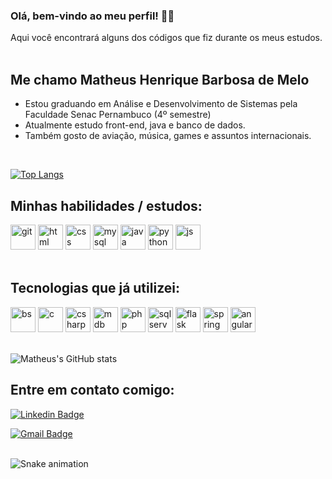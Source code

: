 ### Olá, bem-vindo ao meu perfil! :fist_right::fist_left:
Aqui você encontrará alguns dos códigos que fiz durante os meus estudos.
</br>
</br>

## Me chamo Matheus Henrique Barbosa de Melo
- Estou graduando em Análise e Desenvolvimento de Sistemas pela Faculdade Senac Pernambuco (4º semestre)
- Atualmente estudo front-end, java e banco de dados.
- Também gosto de aviação, música, games e assuntos internacionais.
</br>

[![Top Langs](https://github-readme-stats.vercel.app/api/top-langs/?username=matheushbmelo&layout=compact&theme=chartreuse-dark)](https://github.com/matheushbmelo/github-readme-stats)
</br>

## Minhas habilidades / estudos:

<img src="https://cdn.jsdelivr.net/gh/devicons/devicon/icons/git/git-plain-wordmark.svg" alt="git" width="40" height="40" style="max-width:100%;"></img>
<img src="https://cdn.jsdelivr.net/gh/devicons/devicon/icons/html5/html5-plain-wordmark.svg" alt="html" width="40" height="40" style="max-width:100%;"></img>
<img src="https://cdn.jsdelivr.net/gh/devicons/devicon/icons/css3/css3-plain-wordmark.svg" alt="css" width="40" height="40" style="max-width:100%;"></img>
<img src="https://cdn.jsdelivr.net/gh/devicons/devicon/icons/mysql/mysql-original-wordmark.svg" alt="mysql" width="40" height="40" style="max-width:100%;"></img>
<img src="https://cdn.jsdelivr.net/gh/devicons/devicon/icons/java/java-original.svg" alt="java" width="40" height="40" style="max-width:100%;" />
<img src="https://cdn.jsdelivr.net/gh/devicons/devicon/icons/python/python-original-wordmark.svg" alt="python" width="40" height="40" style="max-width:100%;"></img>
<img src="https://cdn.jsdelivr.net/gh/devicons/devicon/icons/javascript/javascript-plain.svg" alt="js" width="40" height="40" style="max-width:100%;"></img>
</br>
</br>

## Tecnologias que já utilizei:

<img src="https://cdn.jsdelivr.net/gh/devicons/devicon/icons/bootstrap/bootstrap-plain-wordmark.svg" alt="bs" width="40" height="40" style="max-width:100%;"></img>
<img src="https://cdn.jsdelivr.net/gh/devicons/devicon/icons/c/c-plain.svg" alt="c" width="40" height="40" style="max-width:100%;"></img>
<img src="https://cdn.jsdelivr.net/gh/devicons/devicon/icons/csharp/csharp-plain.svg" alt="csharp" width="40" height="40" style="max-width:100%;"></img>
<img src="https://cdn.jsdelivr.net/gh/devicons/devicon/icons/mongodb/mongodb-plain-wordmark.svg" alt="mdb" width="40" height="40" style="max-width:100%;"></img>
<img src="https://cdn.jsdelivr.net/gh/devicons/devicon/icons/php/php-plain.svg" alt="php" width="40" height="40" style="max-width:100%;"></img>
<img src="https://cdn.jsdelivr.net/gh/devicons/devicon/icons/microsoftsqlserver/microsoftsqlserver-plain-wordmark.svg" alt="sqlserver" width="40" height="40" style="max-width:100%;"></img>
<img src="https://cdn.jsdelivr.net/gh/devicons/devicon/icons/flask/flask-original-wordmark.svg" alt="flask" width="40" height="40" style="max-width:100%;"></img>
<img src="https://cdn.jsdelivr.net/gh/devicons/devicon/icons/spring/spring-original-wordmark.svg" alt="spring" width="40" height="40" style="max-width:100%;"/>
<img src="https://cdn.jsdelivr.net/gh/devicons/devicon/icons/angularjs/angularjs-plain.svg" alt="angular" width="40" height="40" style="max-width:100%;"/>
</br>
</br>

![Matheus's GitHub stats](https://github-readme-stats.vercel.app/api?username=matheushbmelo&show_icons=true&theme=chartreuse-dark)
</br>

## Entre em contato comigo:

[![Linkedin Badge](https://img.shields.io/badge/-Linkedin-blue?style=flat-square&logo=Linkedin&logoColor=white&link=https://www.linkedin.com/in/matheushbmelo/)](https://www.linkedin.com/in/matheushbmelo/)

[![Gmail Badge](https://img.shields.io/badge/-Gmail-c14438?style=flat-square&logo=Gmail&logoColor=white&link=mailto:matheushbmelov@gmail.com)](mailto:matheushbmelo@gmail.com)
</br>
</br>

![Snake animation](https://github.com/MatheusHBMelo/MatheusHBMelo/blob/output/github-contribution-grid-snake.svg)

<!--
**MatheusHBMelo/MatheusHBMelo** is a ✨ _special_ ✨ repository because its `README.md` (this file) appears on your GitHub profile.

Here are some ideas to get you started:

- 🔭 I’m currently working on ...
- 🌱 I’m currently learning ...
- 👯 I’m looking to collaborate on ...
- 🤔 I’m looking for help with ...
- 💬 Ask me about ...
- 📫 How to reach me: ...
- 😄 Pronouns: ...
- ⚡ Fun fact: ...
-->
